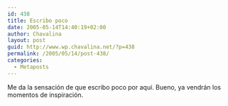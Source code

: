 ```yaml
---
id: 438
title: Escribo poco
date: 2005-05-14T14:40:19+02:00
author: Chavalina
layout: post
guid: http://www.wp.chavalina.net/?p=438
permalink: /2005/05/14/post-438/
categories:
  - Metaposts
---
```

Me da la sensación de que escribo poco por aquí. Bueno, ya vendrán los momentos de inspiración.
